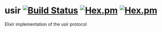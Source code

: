 # usir [![Build Status](https://travis-ci.org/usir/usir_ex.svg?branch=master)](https://travis-ci.org/usir/usir_ex) [![Hex.pm](https://img.shields.io/hexpm/v/usir.svg?style=flat-square)](https://hex.pm/packages/usir) [![Hex.pm](https://img.shields.io/hexpm/dt/usir.svg?style=flat-square)](https://hex.pm/packages/usir)

Elixir implementation of the usir protocol
